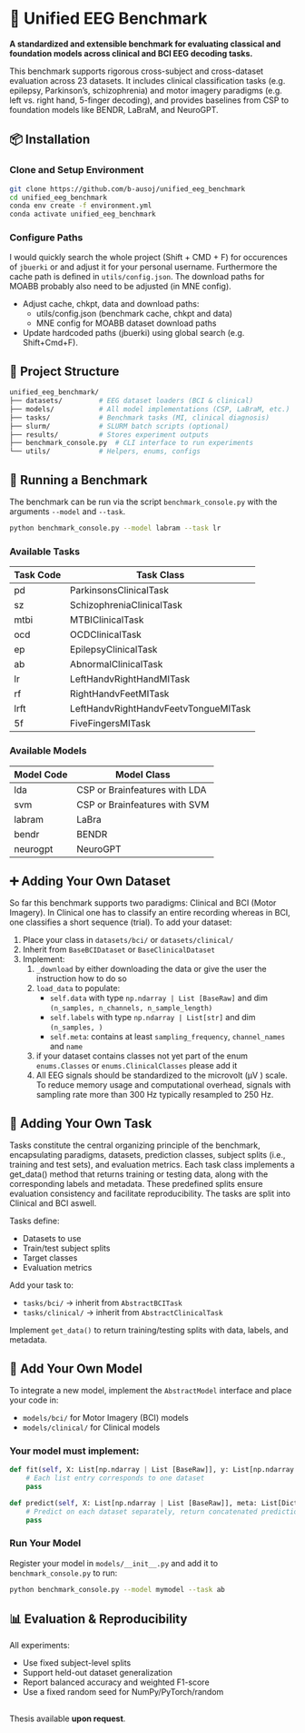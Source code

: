# 🧠 Unified EEG Benchmark
**A standardized and extensible benchmark for evaluating classical and foundation models across clinical and BCI EEG decoding tasks.**

This benchmark supports rigorous cross-subject and cross-dataset evaluation across 23 datasets. It includes clinical classification tasks (e.g. epilepsy, Parkinson’s, schizophrenia) and motor imagery paradigms (e.g. left vs. right hand, 5-finger decoding), and provides baselines from CSP to foundation models like BENDR, LaBraM, and NeuroGPT.

## 📦 Installation

### Clone and Setup Environment

```bash
git clone https://github.com/b-ausoj/unified_eeg_benchmark
cd unified_eeg_benchmark
conda env create -f environment.yml
conda activate unified_eeg_benchmark
```

### Configure Paths
I would quickly search the whole project (Shift + CMD + F) for occurences of `jbuerki` or and adjust it for your personal username. Furthermore the cache path is defined in `utils/config.json`. The download paths for MOABB probably also need to be adjusted (in MNE config).
- Adjust cache, chkpt, data and download paths:
    - utils/config.json (benchmark cache, chkpt and data)
    - MNE config for MOABB dataset download paths
- Update hardcoded paths (jbuerki) using global search (e.g. Shift+Cmd+F).

## 📁 Project Structure

```bash
unified_eeg_benchmark/
├── datasets/         # EEG dataset loaders (BCI & clinical)
├── models/           # All model implementations (CSP, LaBraM, etc.)
├── tasks/            # Benchmark tasks (MI, clinical diagnosis)
├── slurm/            # SLURM batch scripts (optional)
├── results/          # Stores experiment outputs
├── benchmark_console.py  # CLI interface to run experiments
└── utils/            # Helpers, enums, configs
```


## 🚀 Running a Benchmark
The benchmark can be run via the script `benchmark_console.py` with the arguments `--model` and `--task`. 

```bash
python benchmark_console.py --model labram --task lr
```

### Available Tasks
| Task Code | Task Class                     |
|-----------|--------------------------------|
| pd        | ParkinsonsClinicalTask         |
| sz        | SchizophreniaClinicalTask      |
| mtbi      | MTBIClinicalTask               |
| ocd       | OCDClinicalTask                |
| ep        | EpilepsyClinicalTask           |
| ab        | AbnormalClinicalTask           |
| lr        | LeftHandvRightHandMITask       |
| rf        | RightHandvFeetMITask           |
| lrft      | LeftHandvRightHandvFeetvTongueMITask |
| 5f        | FiveFingersMITask              |

### Available Models
| Model Code | Model Class                   |
|------------|-------------------------------|
| lda        | CSP or Brainfeatures with LDA |
| svm        | CSP or Brainfeatures with SVM |
| labram     | LaBra                         |
| bendr      | BENDR                         |
| neurogpt   | NeuroGPT                      |


## ➕ Adding Your Own Dataset
So far this benchmark supports two paradigms: Clinical and BCI (Motor Imagery). In Clinical one has to classify an entire recording whereas in BCI, one classifies a short sequence (trial). To add your dataset:
1. Place your class in `datasets/bci/` or `datasets/clinical/`
2. Inherit from `BaseBCIDataset` or `BaseClinicalDataset`
3. Implement:
    1. `_download` by either downloading the data or give the user the instruction how to do so
    2. `load_data` to populate:
        - `self.data` with type `np.ndarray | List [BaseRaw]` and dim `(n_samples, n_channels, n_sample_length)`
        - `self.labels` with type `np.ndarray | List[str]` and dim `(n_samples, )`
        - `self.meta`: contains at least `sampling_frequency`, `channel_names` and `name`
    4. if your dataset contains classes not yet part of the enum `enums.Classes` or `enums.ClinicalClasses` please add it
    5. All EEG signals should be standardized to the microvolt (µV ) scale. To reduce memory usage and computational overhead, signals with sampling rate more than 300 Hz typically resampled to 250 Hz.

## 🧪 Adding Your Own Task
Tasks constitute the central organizing principle of the benchmark, encapsulating paradigms, datasets, prediction classes, subject splits (i.e., training and test sets), and evaluation metrics. Each task class implements a get_data() method that returns training or testing data, along with the corresponding labels and metadata. These predefined splits ensure evaluation consistency and facilitate reproducibility. The tasks are split into Clinical and BCI aswell.

Tasks define:
- Datasets to use
- Train/test subject splits
- Target classes
- Evaluation metrics

Add your task to:
- `tasks/bci/` → inherit from `AbstractBCITask`
- `tasks/clinical/` → inherit from `AbstractClinicalTask`

Implement `get_data()` to return training/testing splits with data, labels, and metadata.

## 🤖 Add Your Own Model
To integrate a new model, implement the `AbstractModel` interface and place your code in:
- `models/bci/` for Motor Imagery (BCI) models
- `models/clinical/` for Clinical models

### Your model must implement:
```python
def fit(self, X: List[np.ndarray | List [BaseRaw]], y: List[np.ndarray | List[str]], meta: List[Dict]) -> None:
    # Each list entry corresponds to one dataset
    pass

def predict(self, X: List[np.ndarray | List [BaseRaw]], meta: List[Dict]) -> np.ndarray:
    # Predict on each dataset separately, return concatenated predictions
    pass

```
### Run Your Model
Register your model in `models/__init__.py` and add it to `benchmark_console.py` to run:
```bash
python benchmark_console.py --model mymodel --task ab
```

## 📊 Evaluation & Reproducibility
All experiments:
- Use fixed subject-level splits
- Support held-out dataset generalization
- Report balanced accuracy and weighted F1-score
- Use a fixed random seed for NumPy/PyTorch/random

##
Thesis available **upon request**.
